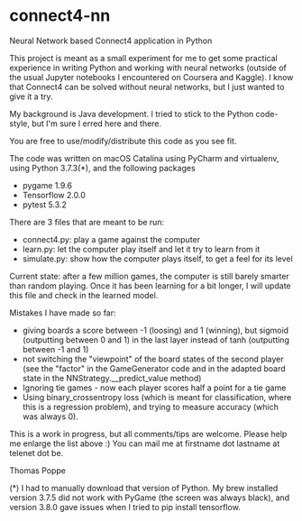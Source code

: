 # connect4-nn
Neural Network based Connect4 application in Python

This project is meant as a small experiment for me to get some practical experience in writing Python and working with
neural networks (outside of the usual Jupyter notebooks I encountered on Coursera and Kaggle).
I know that Connect4 can be solved without neural networks, but I just wanted to give it a try.

My background is Java development.  I tried to stick to the Python code-style, but I'm sure I erred here and there.

You are free to use/modify/distribute this code as you see fit.

The code was written on macOS Catalina using PyCharm and virtualenv, using Python 3.7.3(*), and the following packages
 - pygame 1.9.6
 - Tensorflow 2.0.0
 - pytest 5.3.2

There are 3 files that are meant to be run:
- connect4.py: play a game against the computer
- learn.py: let the computer play itself and let it try to learn from it
- simulate.py: show how the computer plays itself, to get a feel for its level

Current state: after a few million games, the computer is still barely smarter than random playing.  Once it has been
learning for a bit longer, I will update this file and check in the learned model.

Mistakes I have made so far:
- giving boards a score between -1 (loosing) and 1 (winning), but sigmoid (outputting between 0 and 1) in the last layer 
  instead of tanh (outputting between -1 and 1)
- not switching the "viewpoint" of the board states of the second player (see the "factor" in the GameGenerator code
  and in the adapted board state in the NNStrategy.__predict_value method)
- Ignoring tie games - now each player scores half a point for a tie game
- Using binary_crossentropy loss (which is meant for classification, where this is a regression problem), and trying to 
  measure accuracy (which was always 0).

This is a work in progress, but all comments/tips are welcome.  Please help me enlarge the list above :)
You can mail me at firstname dot lastname at telenet dot be.

Thomas Poppe

(*) I had to manually download that version of Python.  My brew installed version 3.7.5 did not work with PyGame (the
    screen was always black), and version 3.8.0 gave issues when I tried to pip install tensorflow.
